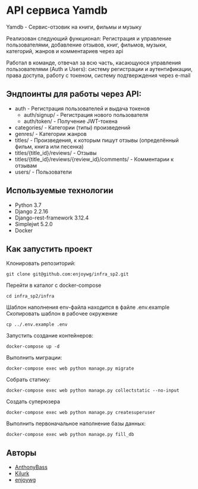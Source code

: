 # API сервиса Yamdb

Yamdb - Сервис-отзовик на книги, фильмы и музыку

Реализован следующий функционал: Регистрация и управление пользователями, добавление отзывов, книг, фильмов, музыки, категорий, жанров и комментариев через api

Работал в команде, отвечал за всю часть, касающуюся управления пользователями (Auth и Users): систему регистрации и аутентификации, права доступа, работу с токеном, систему подтверждения через e-mail

## Эндпоинты для работы через API:
- auth - Регистрация пользователей и выдача токенов
  - auth/signup/ - Регистрация нового пользователя
  - auth/token/ - Получение JWT-токена
- categories/ - Категории (типы) произведений
- genres/ - Категории жанров
- titles/ - Произведения, к которым пишут отзывы (определённый фильм, книга
или песенка)
- titles/{title_id}/reviews/ - Отзывы
- titles/{title_id}/reviews/{review_id}/comments/ - Комментарии к отзывам
- users/ - Пользователи


## Используемые технологии
- Python 3.7
- Django 2.2.16
- Django-rest-framework 3.12.4
- Simplejwt 5.2.0
- Docker


## Как запустить проект
Клонировать репозиторий:
```
git clone git@github.com:enjoywg/infra_sp2.git
```

Перейти в каталог с docker-compose 
```
cd infra_sp2/infra
```

Шаблон наполнения env-файла находится в файле .env.example
Скопировать шаблон в рабочее окружение
```
cp ../.env.example .env
```

Запустить создание контейнеров:
```
docker-compose up -d
```

Выполнить миграции:
```
docker-compose exec web python manage.py migrate
```

Собрать статику:
```
docker-compose exec web python manage.py collectstatic --no-input
```

Создать суперюзера
```
docker-compose exec web python manage.py createsuperuser
```

Выполнить первоначальное наполнение базы данных:
```
docker-compose exec web python manage.py fill_db
```


## Авторы
- [AnthonyBass](https://github.com/AnthonyBass)
- [Kilurk](https://github.com/Kilurk)
- [enjoywg](https://github.com/enjoywg)
